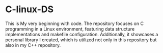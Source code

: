 # C-linux-DS
This is My very beginning with code. The repository focuses on C programming in a Linux environment, featuring data structure implementations and makefile configuration. Additionally, it showcases a personal library I created, which is utilized not only in this repository but also in my C++ repository.
